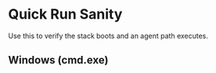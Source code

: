 # Quick Run Sanity

Use this to verify the stack boots and an agent path executes.

## Windows (cmd.exe)
